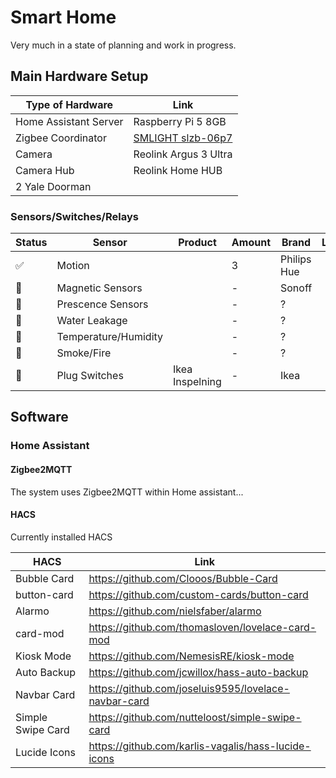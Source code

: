 # Smart Home

Very much in a state of planning and work in progress.

## Main Hardware Setup

| Type of Hardware      | Link                                                                                               |
| --------------------- | -------------------------------------------------------------------------------------------------- |
| Home Assistant Server | Raspberry Pi 5 8GB                                                                                 |
| Zigbee Coordinator    | [SMLIGHT slzb-06p7](https://smartlight.me/smart-home-devices/zigbee-devices/coordinator-slzb-06p7) |
| Camera                | Reolink Argus 3 Ultra                                                                              |
| Camera Hub            | Reolink Home HUB                                                                                   |
| 2 Yale Doorman        |                                                                                                    |

### Sensors/Switches/Relays

| Status | Sensor               | Product         | Amount | Brand       | Link |
| ------ | -------------------- | --------------- | ------ | ----------- | ---- |
| ✅     | Motion               |                 | 3      | Philips Hue |      |
| 🛒     | Magnetic Sensors     |                 | -      | Sonoff      |      |
| 🛒     | Prescence Sensors    |                 | -      | ?           |      |
| 🛒     | Water Leakage        |                 | -      | ?           |      |
| 🛒     | Temperature/Humidity |                 | -      | ?           |      |
| 🛒     | Smoke/Fire           |                 | -      | ?           |      |
| 🛒     | Plug Switches        | Ikea Inspelning | -      | Ikea        |      |

## Software

### Home Assistant

#### Zigbee2MQTT

The system uses Zigbee2MQTT within Home assistant...

#### HACS

Currently installed HACS

| HACS              | Link                                                 |
| ----------------- | ---------------------------------------------------- |
| Bubble Card       | https://github.com/Clooos/Bubble-Card                |
| button-card       | https://github.com/custom-cards/button-card          |
| Alarmo            | https://github.com/nielsfaber/alarmo                 |
| card-mod          | https://github.com/thomasloven/lovelace-card-mod     |
| Kiosk Mode        | https://github.com/NemesisRE/kiosk-mode              |
| Auto Backup       | https://github.com/jcwillox/hass-auto-backup         |
| Navbar Card       | https://github.com/joseluis9595/lovelace-navbar-card |
| Simple Swipe Card | https://github.com/nutteloost/simple-swipe-card      |
| Lucide Icons      | https://github.com/karlis-vagalis/hass-lucide-icons  |
